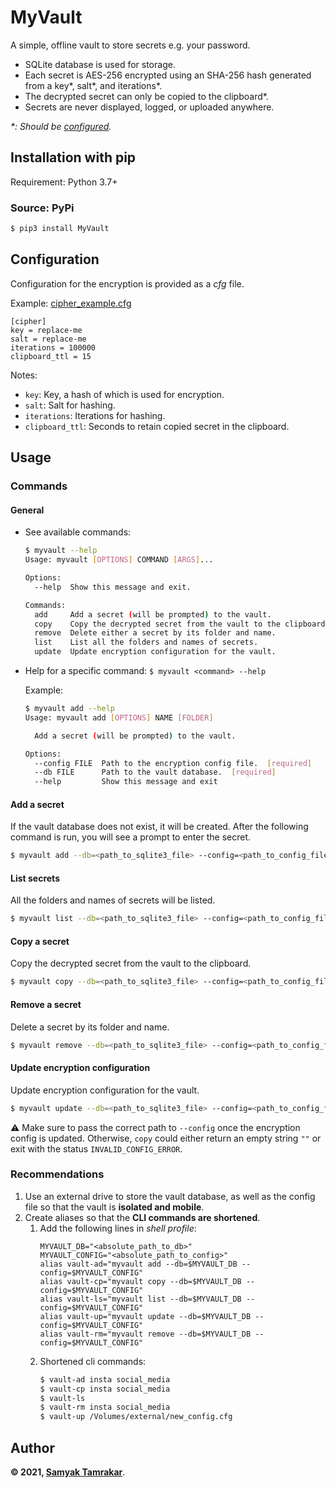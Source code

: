 # MyVault

A simple, offline vault to store secrets e.g. your password.

* SQLite database is used for storage.
* Each secret is AES-256 encrypted using an SHA-256 hash generated from a key*, salt*, and iterations*.
* The decrypted secret can only be copied to the clipboard*.
* Secrets are never displayed, logged, or uploaded anywhere.

*\*: Should be [configured](#configuration).*

## Installation with pip

Requirement: Python 3.7+

### Source: PyPi
```bash
$ pip3 install MyVault
```

## Configuration

Configuration for the encryption is provided as a *cfg* file.

Example: [cipher_example.cfg](cipher_example.cfg)
```buildoutcfg
[cipher]
key = replace-me
salt = replace-me
iterations = 100000
clipboard_ttl = 15
```

Notes:
* `key`: Key, a hash of which is used for encryption.
* `salt`: Salt for hashing.
* `iterations`: Iterations for hashing.
* `clipboard_ttl`: Seconds to retain copied secret in the clipboard.

## Usage

### Commands

#### General

* See available commands:
    ```bash
    $ myvault --help
    Usage: myvault [OPTIONS] COMMAND [ARGS]...

    Options:
      --help  Show this message and exit.

    Commands:
      add     Add a secret (will be prompted) to the vault.
      copy    Copy the decrypted secret from the vault to the clipboard.
      remove  Delete either a secret by its folder and name.
      list    List all the folders and names of secrets.
      update  Update encryption configuration for the vault.
    ```

* Help for a specific command: `$ myvault <command> --help`

  Example:
    ```bash
    $ myvault add --help
    Usage: myvault add [OPTIONS] NAME [FOLDER]

      Add a secret (will be prompted) to the vault.

    Options:
      --config FILE  Path to the encryption config file.  [required]
      --db FILE      Path to the vault database.  [required]
      --help         Show this message and exit
    ```

#### Add a secret

If the vault database does not exist, it will be created. After the following command is run, you will see a prompt to enter the secret.
```bash
$ myvault add --db=<path_to_sqlite3_file> --config=<path_to_config_file> instagram social-media
```

#### List secrets

All the folders and names of secrets will be listed.
```bash
$ myvault list --db=<path_to_sqlite3_file> --config=<path_to_config_file>
```

#### Copy a secret

Copy the decrypted secret from the vault to the clipboard.
```bash
$ myvault copy --db=<path_to_sqlite3_file> --config=<path_to_config_file> instagram social-media
```

#### Remove a secret

Delete a secret by its folder and name.
```bash
$ myvault remove --db=<path_to_sqlite3_file> --config=<path_to_config_file> instagram social-media
```

#### Update encryption configuration

Update encryption configuration for the vault.
```bash
$ myvault update --db=<path_to_sqlite3_file> --config=<path_to_config_file> <path_to_new_config_file>
```

:warning: Make sure to pass the correct path to `--config` once the encryption config is updated. Otherwise, `copy` could either return an empty string `""` or exit with the status `INVALID_CONFIG_ERROR`.

### Recommendations

1. Use an external drive to store the vault database, as well as the config file so that the vault is **isolated and mobile**.
1. Create aliases so that the **CLI commands are shortened**.
   1. Add the following lines in *shell profile*:
        ```text
        MYVAULT_DB="<absolute_path_to_db>"
        MYVAULT_CONFIG="<absolute_path_to_config>"
        alias vault-ad="myvault add --db=$MYVAULT_DB --config=$MYVAULT_CONFIG"
        alias vault-cp="myvault copy --db=$MYVAULT_DB --config=$MYVAULT_CONFIG"
        alias vault-ls="myvault list --db=$MYVAULT_DB --config=$MYVAULT_CONFIG"
        alias vault-up="myvault update --db=$MYVAULT_DB --config=$MYVAULT_CONFIG"
        alias vault-rm="myvault remove --db=$MYVAULT_DB --config=$MYVAULT_CONFIG"
        ```
   1. Shortened cli commands:
       ```bash
       $ vault-ad insta social_media
       $ vault-cp insta social_media
       $ vault-ls
       $ vault-rm insta social_media
       $ vault-up /Volumes/external/new_config.cfg
       ```

## Author

**&copy; 2021, [Samyak Tamrakar](https://www.linkedin.com/in/srtamrakar/)**.
